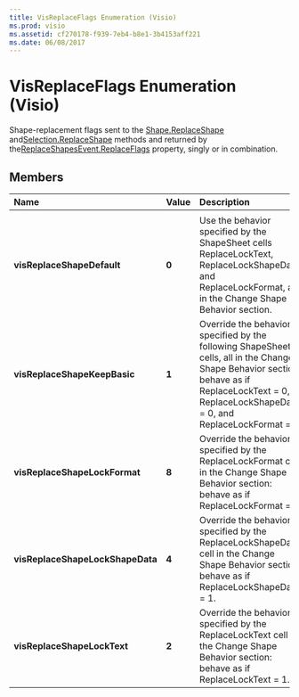 ```yaml
---
title: VisReplaceFlags Enumeration (Visio)
ms.prod: visio
ms.assetid: cf270178-f939-7eb4-b8e1-3b4153aff221
ms.date: 06/08/2017
---
```



# VisReplaceFlags Enumeration (Visio)

Shape-replacement flags sent to the [Shape.ReplaceShape](Visio.shape.replaceshape.md) and[Selection.ReplaceShape](Visio.selection.replaceshape.md) methods and returned by the[ReplaceShapesEvent.ReplaceFlags](Visio.replaceshapesevent.replaceflags.md) property, singly or in combination.


## Members



|**Name**|**Value**|**Description**|
|:-----|:-----|:-----|
||||
| **visReplaceShapeDefault**| **0**|Use the behavior specified by the ShapeSheet cells ReplaceLockText, ReplaceLockShapeData, and ReplaceLockFormat, all in the Change Shape Behavior section.|
| **visReplaceShapeKeepBasic**| **1**|Override the behavior specified by the following ShapeSheet cells, all in the Change Shape Behavior section: behave as if ReplaceLockText = 0, ReplaceLockShapeData = 0, and ReplaceLockFormat = 0.|
| **visReplaceShapeLockFormat**| **8**|Override the behavior specified by the ReplaceLockFormat cell in the Change Shape Behavior section: behave as if ReplaceLockFormat = 1.|
| **visReplaceShapeLockShapeData**| **4**|Override the behavior specified by the ReplaceLockShapeData cell in the Change Shape Behavior section: behave as if ReplaceLockShapeData = 1.|
| **visReplaceShapeLockText**| **2**|Override the behavior specified by the ReplaceLockText cell in the Change Shape Behavior section: behave as if ReplaceLockText = 1.|

